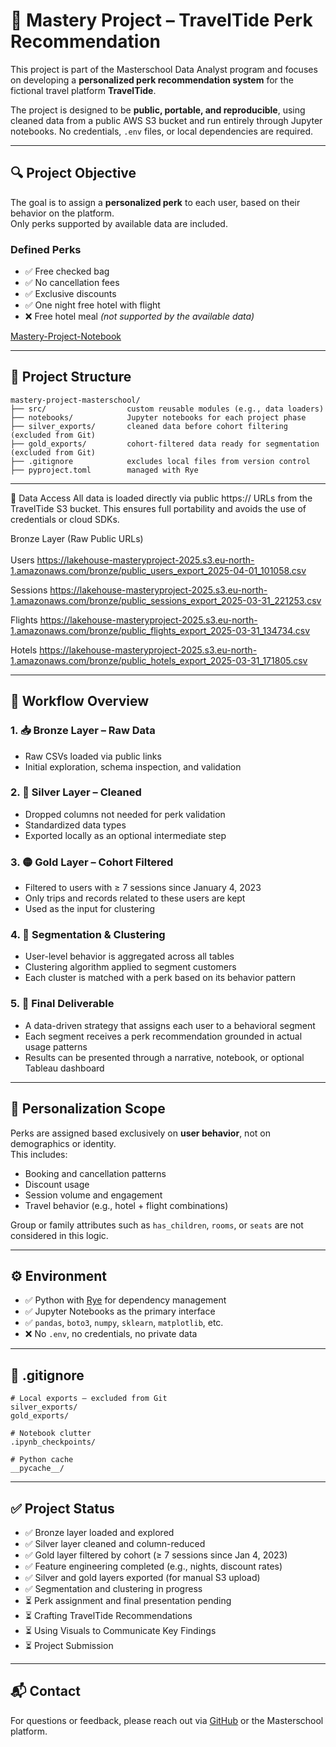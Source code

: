 # 🧠 Mastery Project – TravelTide Perk Recommendation

This project is part of the Masterschool Data Analyst program and focuses on developing a **personalized perk recommendation system** for the fictional travel platform **TravelTide**.

The project is designed to be **public, portable, and reproducible**, using cleaned data from a public AWS S3 bucket and run entirely through Jupyter notebooks. No credentials, `.env` files, or local dependencies are required.

---

## 🔍 Project Objective

The goal is to assign a **personalized perk** to each user, based on their behavior on the platform.  
Only perks supported by available data are included.

### Defined Perks

- ✅ Free checked bag  
- ✅ No cancellation fees  
- ✅ Exclusive discounts  
- ✅ One night free hotel with flight  
- ❌ Free hotel meal *(not supported by the available data)*

[Mastery-Project-Notebook](https://github.com/KonstantinData/Mastery-Project-Masterschool/blob/main/mastery-project-masterschool/notebooks/mastery-project-2025.ipynb)

---

## 🧱 Project Structure

```
mastery-project-masterschool/
├── src/                  custom reusable modules (e.g., data loaders)
├── notebooks/            Jupyter notebooks for each project phase
├── silver_exports/       cleaned data before cohort filtering (excluded from Git)
├── gold_exports/         cohort-filtered data ready for segmentation (excluded from Git)
├── .gitignore            excludes local files from version control
├── pyproject.toml        managed with Rye
```

---

💾 Data Access
All data is loaded directly via public https:// URLs from the TravelTide S3 bucket.
This ensures full portability and avoids the use of credentials or cloud SDKs.

Bronze Layer (Raw Public URLs)<br>
<br>
Users
https://lakehouse-masteryproject-2025.s3.eu-north-1.amazonaws.com/bronze/public_users_export_2025-04-01_101058.csv

Sessions
https://lakehouse-masteryproject-2025.s3.eu-north-1.amazonaws.com/bronze/public_sessions_export_2025-03-31_221253.csv

Flights
https://lakehouse-masteryproject-2025.s3.eu-north-1.amazonaws.com/bronze/public_flights_export_2025-03-31_134734.csv

Hotels
https://lakehouse-masteryproject-2025.s3.eu-north-1.amazonaws.com/bronze/public_hotels_export_2025-03-31_171805.csv

---

## 🔄 Workflow Overview

### 1. 📥 Bronze Layer – Raw Data  
- Raw CSVs loaded via public links  
- Initial exploration, schema inspection, and validation

### 2. 🧹 Silver Layer – Cleaned  
- Dropped columns not needed for perk validation  
- Standardized data types  
- Exported locally as an optional intermediate step

### 3. 🟡 Gold Layer – Cohort Filtered  
- Filtered to users with ≥ 7 sessions since January 4, 2023  
- Only trips and records related to these users are kept  
- Used as the input for clustering

### 4. 👥 Segmentation & Clustering  
- User-level behavior is aggregated across all tables  
- Clustering algorithm applied to segment customers  
- Each cluster is matched with a perk based on its behavior pattern
  
### 5. 🎯 Final Deliverable
- A data-driven strategy that assigns each user to a behavioral segment
- Each segment receives a perk recommendation grounded in actual usage patterns
- Results can be presented through a narrative, notebook, or optional Tableau dashboard

---

## 🧠 Personalization Scope

Perks are assigned based exclusively on **user behavior**, not on demographics or identity.  
This includes:

- Booking and cancellation patterns  
- Discount usage  
- Session volume and engagement  
- Travel behavior (e.g., hotel + flight combinations)

Group or family attributes such as `has_children`, `rooms`, or `seats` are not considered in this logic.

---

## ⚙️ Environment

- ✅ Python with [Rye](https://rye-up.com/) for dependency management  
- ✅ Jupyter Notebooks as the primary interface  
- ✅ `pandas`, `boto3`, `numpy`, `sklearn`, `matplotlib`, etc.  
- ❌ No `.env`, no credentials, no private data

---

## 📁 .gitignore

```
# Local exports – excluded from Git
silver_exports/
gold_exports/

# Notebook clutter
.ipynb_checkpoints/

# Python cache
__pycache__/
```

---

## ✅ Project Status

- ✅ Bronze layer loaded and explored  
- ✅ Silver layer cleaned and column-reduced  
- ✅ Gold layer filtered by cohort (≥ 7 sessions since Jan 4, 2023)  
- ✅ Feature engineering completed (e.g., nights, discount rates)  
- ✅ Silver and gold layers exported (for manual S3 upload)  
- ✅ Segmentation and clustering in progress  
- ⏳ Perk assignment and final presentation pending
- ⏳ Crafting TravelTide Recommendations
- ⏳ Using Visuals to Communicate Key Findings
- ⏳ Project Submission

---

## 📬 Contact

For questions or feedback, please reach out via [GitHub](https://github.com/KonstantinData) or the Masterschool platform.
